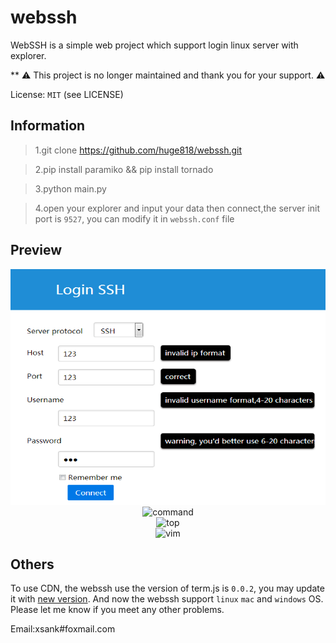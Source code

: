 webssh
====================


WebSSH is a simple web project which support login linux server with explorer.

** ⚠ This project is no longer maintained and thank you for your support. ⚠

License: `MIT` (see LICENSE)

Information
-----------

> 1.git clone https://github.com/huge818/webssh.git

> 2.pip install paramiko && pip install tornado

> 3.python main.py

> 4.open your explorer and input your data then connect,the server init port is `9527`,
> you can modify it in `webssh.conf` file


Preview
-------
<div align="center">
    <img src="https://raw.githubusercontent.com/xsank/webssh/master/preview/webssh.png" width = "600" height = "377" alt="login" />
</div>
<div align="center">
    <img src="https://raw.githubusercontent.com/xsank/webssh/master/preview/cmd.png" width = "600" height = "295" alt="command" />
</div>
<div align="center">
    <img src="https://raw.githubusercontent.com/xsank/webssh/master/preview/top.png" width = "600" height = "297" alt="top" />
</div>
<div align="center">
    <img src="https://raw.githubusercontent.com/xsank/webssh/master/preview/vi.png" width = "600" height = "340" alt="vim" />
</div>


Others
------
To use CDN, the webssh use the version of term.js is `0.0.2`, you may update it with [new version](https://github.com/chjj/term.js).
And now the webssh support `linux` `mac` and `windows` OS.  
Please let me know if you meet any other problems.

Email:xsank#foxmail.com
